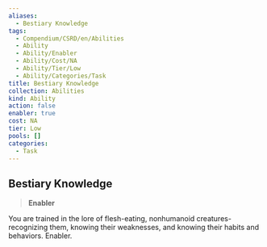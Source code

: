 ```yaml
---
aliases:
  - Bestiary Knowledge
tags:
  - Compendium/CSRD/en/Abilities
  - Ability
  - Ability/Enabler
  - Ability/Cost/NA
  - Ability/Tier/Low
  - Ability/Categories/Task
title: Bestiary Knowledge
collection: Abilities
kind: Ability
action: false
enabler: true
cost: NA
tier: Low
pools: []
categories:
  - Task
---
```

## Bestiary Knowledge  
>**Enabler**
  
You are trained in the lore of flesh-eating, nonhumanoid creatures-recognizing them, knowing their weaknesses, and knowing their habits and behaviors. Enabler.